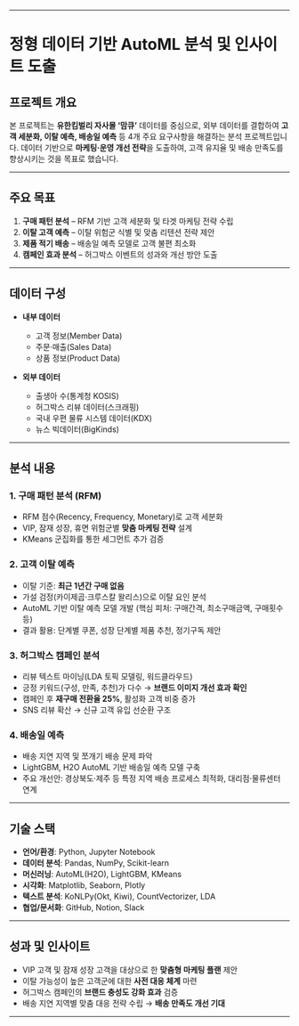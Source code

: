 
---

# 정형 데이터 기반 AutoML 분석 및 인사이트 도출

## 프로젝트 개요

본 프로젝트는 **유한킴벌리 자사몰 ‘맘큐’** 데이터를 중심으로, 외부 데이터를 결합하여 **고객 세분화, 이탈 예측, 배송일 예측** 등 4개 주요 요구사항을 해결하는 분석 프로젝트입니다.
데이터 기반으로 **마케팅·운영 개선 전략**을 도출하여, 고객 유지율 및 배송 만족도를 향상시키는 것을 목표로 했습니다.

---

## 주요 목표

1. **구매 패턴 분석** – RFM 기반 고객 세분화 및 타겟 마케팅 전략 수립
2. **이탈 고객 예측** – 이탈 위험군 식별 및 맞춤 리텐션 전략 제안
3. **제품 적기 배송** – 배송일 예측 모델로 고객 불편 최소화
4. **캠페인 효과 분석** – 허그박스 이벤트의 성과와 개선 방안 도출

---

## 데이터 구성

* **내부 데이터**

  * 고객 정보(Member Data)
  * 주문·매출(Sales Data)
  * 상품 정보(Product Data)
* **외부 데이터**

  * 출생아 수(통계청 KOSIS)
  * 허그박스 리뷰 데이터(스크래핑)
  * 국내 우편 물류 시스템 데이터(KDX)
  * 뉴스 빅데이터(BigKinds)

---

## 분석 내용

### 1. 구매 패턴 분석 (RFM)

* RFM 점수(Recency, Frequency, Monetary)로 고객 세분화
* VIP, 잠재 성장, 휴면 위험군별 **맞춤 마케팅 전략** 설계
* KMeans 군집화를 통한 세그먼트 추가 검증

### 2. 고객 이탈 예측

* 이탈 기준: **최근 1년간 구매 없음**
* 가설 검정(카이제곱·크루스칼 왈리스)으로 이탈 요인 분석
* AutoML 기반 이탈 예측 모델 개발 (핵심 피처: 구매간격, 최소구매금액, 구매횟수 등)
* 결과 활용: 단계별 쿠폰, 성장 단계별 제품 추천, 정기구독 제안

### 3. 허그박스 캠페인 분석

* 리뷰 텍스트 마이닝(LDA 토픽 모델링, 워드클라우드)
* 긍정 키워드(구성, 만족, 추천)가 다수 → **브랜드 이미지 개선 효과 확인**
* 캠페인 후 **재구매 전환율 25%**, 활성화 고객 비중 증가
* SNS 리뷰 확산 → 신규 고객 유입 선순환 구조

### 4. 배송일 예측

* 배송 지연 지역 및 쪼개기 배송 문제 파악
* LightGBM, H2O AutoML 기반 배송일 예측 모델 구축
* 주요 개선안: 경상북도·제주 등 특정 지역 배송 프로세스 최적화, 대리점·물류센터 연계

---

## 기술 스택

* **언어/환경**: Python, Jupyter Notebook
* **데이터 분석**: Pandas, NumPy, Scikit-learn
* **머신러닝**: AutoML(H2O), LightGBM, KMeans
* **시각화**: Matplotlib, Seaborn, Plotly
* **텍스트 분석**: KoNLPy(Okt, Kiwi), CountVectorizer, LDA
* **협업/문서화**: GitHub, Notion, Slack

---

## 성과 및 인사이트

* VIP 고객 및 잠재 성장 고객을 대상으로 한 **맞춤형 마케팅 플랜** 제안
* 이탈 가능성이 높은 고객군에 대한 **사전 대응 체계** 마련
* 허그박스 캠페인의 **브랜드 충성도 강화 효과** 검증
* 배송 지연 지역별 맞춤 대응 전략 수립 → **배송 만족도 개선 기대**

---
